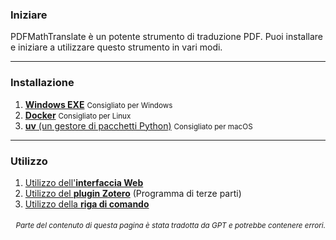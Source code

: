 ### Iniziare

PDFMathTranslate è un potente strumento di traduzione PDF. Puoi installare e iniziare a utilizzare questo strumento in vari modi.

---

### Installazione

1. [**Windows EXE**](./INSTALLATION_winexe.md) <small>Consigliato per Windows</small>
2. [**Docker**](./INSTALLATION_docker.md) <small>Consigliato per Linux</small>
3. [**uv** (un gestore di pacchetti Python)](./INSTALLATION_uv.md) <small>Consigliato per macOS</small>

---

### Utilizzo

1. [Utilizzo dell'**interfaccia Web**](./USAGE_webui.md)
2. [Utilizzo del **plugin Zotero**](https://github.com/guaguastandup/zotero-pdf2zh) (Programma di terze parti)
3. [Utilizzo della **riga di comando**](./USAGE_commandline.md)

<div align="right"> 
<h6><small>Parte del contenuto di questa pagina è stata tradotta da GPT e potrebbe contenere errori.</small></h6>